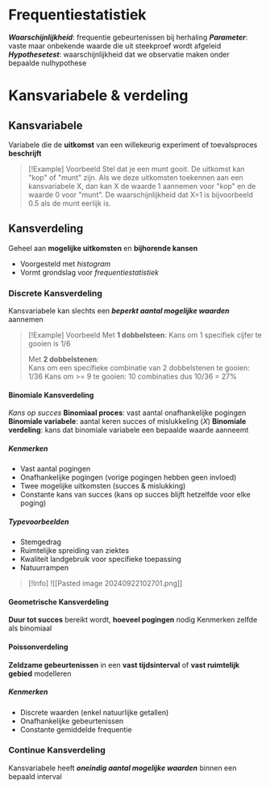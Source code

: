 # Frequentiestatistiek

***Waarschijnlijkheid***: frequentie gebeurtenissen bij herhaling
***Parameter***: vaste maar onbekende waarde die uit steekproef wordt afgeleid
***Hypothesetest***: waarschijnlijkheid dat we observatie maken onder bepaalde nulhypothese
# Kansvariabele & verdeling
## Kansvariabele

Variabele die de **uitkomst** van een willekeurig experiment of toevalsproces **beschrijft**

>[!Example] Voorbeeld
>Stel dat je een munt gooit. De uitkomst kan "kop" of "munt" zijn. Als we deze uitkomsten toekennen aan een kansvariabele X, dan kan X de waarde 1 aannemen voor "kop" en de waarde 0 voor "munt". De waarschijnlijkheid dat X=1 is bijvoorbeeld 0.5 als de munt eerlijk is.
## Kansverdeling

Geheel aan **mogelijke uitkomsten** en **bijhorende kansen**
- Voorgesteld met *histogram*
- Vormt grondslag voor *frequentiestatistiek*
### Discrete Kansverdeling

Kansvariabele kan slechts een ***beperkt aantal mogelijke waarden*** aannemen

> [!Example] Voorbeeld
> Met **1 dobbelsteen**:
> Kans om 1 specifiek cijfer te gooien is 1/6
>
> Met **2 dobbelstenen**:  
> Kans om een specifieke combinatie van 2 dobbelstenen te gooien: 1/36
> Kans om >= 9 te gooien: 10 combinaties dus 10/36 = 27%
> 

#### Binomiale Kansverdeling

*Kans op succes*
**Binomiaal proces**: vast aantal onafhankelijke pogingen 
**Binomiale variabele**: aantal keren succes of mislukkeling (*X*)
**Binomiale verdeling**: kans dat binomiale variabele een bepaalde waarde aanneemt
##### Kenmerken
- Vast aantal pogingen
- Onafhankelijke pogingen (vorige pogingen hebben geen invloed)
- Twee mogelijke uitkomsten (succes & mislukking)
- Constante kans van succes (kans op succes blijft hetzelfde voor elke poging)
##### Typevoorbeelden
- Stemgedrag
- Ruimtelijke spreiding van ziektes
- Kwaliteit landgebruik voor specifieke toepassing
- Natuurrampen

> [!Info]
> ![[Pasted image 20240922102701.png]]

#### Geometrische Kansverdeling

**Duur tot succes** bereikt wordt, **hoeveel pogingen** nodig
Kenmerken zelfde als binomiaal

#### Poissonverdeling

**Zeldzame gebeurtenissen** in een **vast tijdsinterval** of **vast ruimtelijk gebied** modelleren

##### Kenmerken
- Discrete waarden (enkel natuurlijke getallen)
- Onafhankelijke gebeurtenissen
- Constante gemiddelde frequentie
### Continue Kansverdeling

Kansvariabele heeft ***oneindig aantal mogelijke waarden*** binnen een bepaald interval
